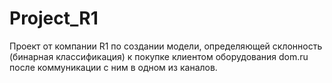 # Project_R1
Проект от компании R1 по создании модели, определяющей склонность (бинарная классификация) к покупке клиентом оборудования dom.ru после коммуникации с ним в одном из каналов.
